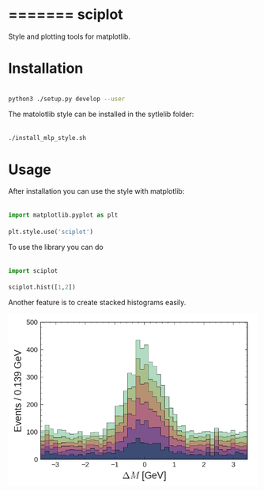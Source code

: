 =======
sciplot
=======


Style and plotting tools for matplotlib.



Installation
============

```bash

python3 ./setup.py develop --user

```

The matolotlib style can be installed in the sytlelib folder:

```bash

./install_mlp_style.sh

```

Usage
=====

After installation you can use the style with matplotlib:

```python

import matplotlib.pyplot as plt

plt.style.use('sciplot')

```


To use the library you can do

```python

import sciplot

sciplot.hist([1,2])

```

Another feature is to create stacked histograms easily.

![Example](examples/stacked_plot.png?raw=true "Title")
